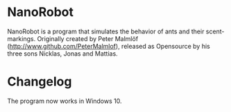 # NanoRobot

NanoRobot is a program that simulates the behavior of ants and their scent-markings.
Originally created by Peter Malmlöf (http://www.github.com/PeterMalmlof), released as Opensource by his three sons Nicklas, Jonas and Mattias. 

# Changelog

The program now works in Windows 10.
